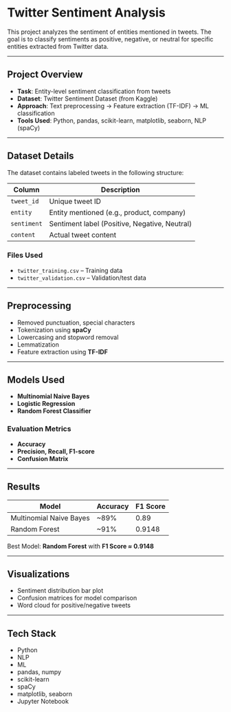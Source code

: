 # Twitter Sentiment Analysis

This project analyzes the sentiment of entities mentioned in tweets. The goal is to classify sentiments as positive, negative, or neutral for specific entities extracted from Twitter data.

---

## Project Overview

- **Task**: Entity-level sentiment classification from tweets
- **Dataset**: Twitter Sentiment Dataset (from Kaggle)
- **Approach**: Text preprocessing → Feature extraction (TF-IDF) → ML classification
- **Tools Used**: Python, pandas, scikit-learn, matplotlib, seaborn, NLP (spaCy)

---

## Dataset Details

The dataset contains labeled tweets in the following structure:

| Column        | Description                                 |
|---------------|---------------------------------------------|
| `tweet_id`    | Unique tweet ID                             |
| `entity`      | Entity mentioned (e.g., product, company)   |
| `sentiment`   | Sentiment label (Positive, Negative, Neutral) |
| `content`     | Actual tweet content                        |

### Files Used

- `twitter_training.csv` – Training data
- `twitter_validation.csv` – Validation/test data

---

## Preprocessing

- Removed punctuation, special characters
- Tokenization using **spaCy**
- Lowercasing and stopword removal
- Lemmatization
- Feature extraction using **TF-IDF**

---

## Models Used

- **Multinomial Naive Bayes**
- **Logistic Regression**
- **Random Forest Classifier**

### Evaluation Metrics

- **Accuracy**
- **Precision, Recall, F1-score**
- **Confusion Matrix**

---

## Results

| Model                  | Accuracy | F1 Score |
|------------------------|----------|----------|
| Multinomial Naive Bayes| ~89%     | 0.89     |
| Random Forest          | ~91%    | 0.9148    |

Best Model: **Random Forest** with **F1 Score ≈ 0.9148**

---

## Visualizations

- Sentiment distribution bar plot
- Confusion matrices for model comparison
- Word cloud for positive/negative tweets

---

## Tech Stack

- Python
- NLP
- ML
- pandas, numpy
- scikit-learn
- spaCy
- matplotlib, seaborn
- Jupyter Notebook

